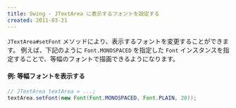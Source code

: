 ```yaml
---
title: Swing - JTextArea に表示するフォントを設定する
created: 2011-03-21
---
```


`JTextArea#setFont` メソッドにより、表示するフォントを変更することができます。
例えば、下記のように `Font.MONOSPACED` を指定した `Font` インスタンスを指定することで、等幅のフォントで描画できるようになります。

#### 例: 等幅フォントを表示する

~~~ java
// JTextArea textArea = ...;
textArea.setFont(new Font(Font.MONOSPACED, Font.PLAIN, 20));
~~~

